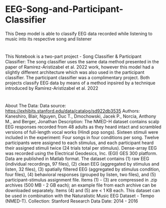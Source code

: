 # EEG-Song-and-Participant-Classifier
This Deep model is able to classify EEG data recorded while listening to music into its respective song and listener

#
This Notebook is a two-part project - Song Classifier & Participant Classifier:
The song classifier uses the same data method presented in the paper of Ramirez-Aristizabel et al. 2022 work, however this model had a slightly different architecture which was also used in the participant classifier. The participant classifier was a complimentary project. Both projects classify EEG data by means of a method inpsired by a technique introduced by Ramirez-Aristizabel et al. 2022

#
About The Data:
Data source: https://exhibits.stanford.edu/data/catalog/sd922db3535
Authors: Kaneshiro, Blair, Nguyen, Duc T., Dmochowski, Jacek P., Norcia, Anthony M., and Berger, Jonathan
Description: The NMED-H dataset contains scalp EEG responses recorded from 48 adults as they heard intact and scrambled versions of full-length vocal works (Hindi pop songs). Sixteen stimuli were included in the experiment: Four songs in four conditions per song. Twelve participants were assigned to each stimulus, and each participant heard their assigned stimuli twice (24 trials total per stimulus). Dense-array EEG was recorded using the Electrical Geodesics, Inc. (EGI) GES 300 platform. Data are published in Matlab format. The dataset contains (1) raw EEG (individual recordings, 97 files), (2) clean EEG (aggregated by stimulus and listen, 32 files), (3) spatially filtered EEG (aggregated by stimulus condition, four files), (4) behavioral responses (grouped by listen, two files), and (5) participant-stimulus assignment file. Items (1) - (3) are compressed in .zip archives (500 MB - 2 GB each); an example file from each archive can be downloaded separately. Items (4) and (5) are < 1 KB each. This dataset can be used in combination with the Naturalistic Music EEG Dataset - Tempo (NMED-T).
Collection: Stanford Research Data
Date: 2014 - 2016
